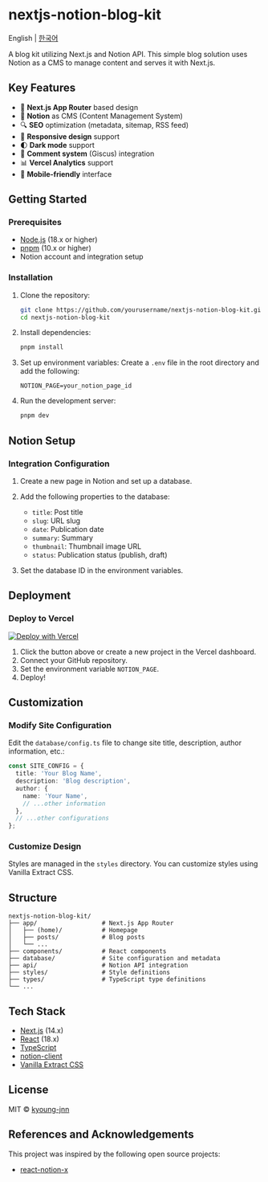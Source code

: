 # nextjs-notion-blog-kit

English | [한국어](README.ko.md)

A blog kit utilizing Next.js and Notion API. This simple blog solution uses Notion as a CMS to manage content and serves it with Next.js.

## Key Features

- 🚀 **Next.js App Router** based design
- 📝 **Notion** as CMS (Content Management System)
- 🔍 **SEO** optimization (metadata, sitemap, RSS feed)
- 🎨 **Responsive design** support
- 🌓 **Dark mode** support
- 💬 **Comment system** (Giscus) integration
- 📊 **Vercel Analytics** support
- 📱 **Mobile-friendly** interface

## Getting Started

### Prerequisites

- [Node.js](https://nodejs.org/) (18.x or higher)
- [pnpm](https://pnpm.io/) (10.x or higher)
- Notion account and integration setup

### Installation

1. Clone the repository:

   ```bash
   git clone https://github.com/yourusername/nextjs-notion-blog-kit.git
   cd nextjs-notion-blog-kit
   ```

2. Install dependencies:

   ```bash
   pnpm install
   ```

3. Set up environment variables:
   Create a `.env` file in the root directory and add the following:

   ```
   NOTION_PAGE=your_notion_page_id
   ```

4. Run the development server:
   ```bash
   pnpm dev
   ```

## Notion Setup

### Integration Configuration

1. Create a new page in Notion and set up a database.
2. Add the following properties to the database:

   - `title`: Post title
   - `slug`: URL slug
   - `date`: Publication date
   - `summary`: Summary
   - `thumbnail`: Thumbnail image URL
   - `status`: Publication status (publish, draft)

3. Set the database ID in the environment variables.

## Deployment

### Deploy to Vercel

[![Deploy with Vercel](https://vercel.com/button)](https://vercel.com/new/clone?repository-url=https%3A%2F%2Fgithub.com%2Fyourusername%2Fnextjs-notion-blog-kit)

1. Click the button above or create a new project in the Vercel dashboard.
2. Connect your GitHub repository.
3. Set the environment variable `NOTION_PAGE`.
4. Deploy!

## Customization

### Modify Site Configuration

Edit the `database/config.ts` file to change site title, description, author information, etc.:

```typescript
const SITE_CONFIG = {
  title: 'Your Blog Name',
  description: 'Blog description',
  author: {
    name: 'Your Name',
    // ...other information
  },
  // ...other configurations
};
```

### Customize Design

Styles are managed in the `styles` directory. You can customize styles using Vanilla Extract CSS.

## Structure

```
nextjs-notion-blog-kit/
├── app/                  # Next.js App Router
│   ├── (home)/           # Homepage
│   ├── posts/            # Blog posts
│   └── ...
├── components/           # React components
├── database/             # Site configuration and metadata
├── api/                  # Notion API integration
├── styles/               # Style definitions
├── types/                # TypeScript type definitions
└── ...
```

## Tech Stack

- [Next.js](https://nextjs.org/) (14.x)
- [React](https://reactjs.org/) (18.x)
- [TypeScript](https://www.typescriptlang.org/)
- [notion-client](https://github.com/NotionX/react-notion-x)
- [Vanilla Extract CSS](https://vanilla-extract.style/)

## License

MIT © [kyoung-jnn](https://github.com/kyoung-jnn)

## References and Acknowledgements

This project was inspired by the following open source projects:

- [react-notion-x](https://github.com/NotionX/react-notion-x)
